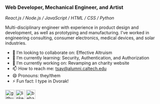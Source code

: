 ### Web Developer, Mechanical Engineer, and Artist

*React.js / Node.js / JavaScript / HTML / CSS / Python*

Multi-disciplinary engineer with experience in product design and development, as well as prototyping and manufacturing. I've worked in engineering consulting, consumer electronics, medical devices, and solar industries. 

- 👯 I’m looking to collaborate on: Effective Altruism 
- 🌱 I’m currently learning: Security, Authentication, and Authorization 
- 🔭 I’m currently working on: Revamping an charity website 
- 📫 How to reach me: tsay@alumni.caltech.edu 
- 😄 Pronouns: they/them 
- ⚡ Fun fact: I type in Dvorak! 


[<img src='https://cdn.jsdelivr.net/npm/simple-icons@3.0.1/icons/github.svg' alt='github' height='30'>](https://github.com/tzonglian)  [<img src='https://cdn.jsdelivr.net/npm/simple-icons@3.0.1/icons/linkedin.svg' alt='linkedin' height='30'>](https://www.linkedin.com/in/tltsay/)  [<img src='https://cdn.jsdelivr.net/npm/simple-icons@3.0.1/icons/behance.svg' alt='behance' height='30'>](be.net/tsay)  
